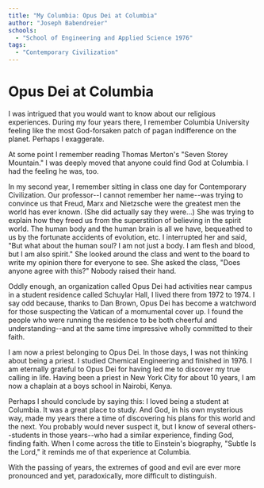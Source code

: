 ```yaml
---
title: "My Columbia: Opus Dei at Columbia"
author: "Joseph Babendreier"
schools:
  - "School of Engineering and Applied Science 1976"
tags:
  - "Contemporary Civilization"
---
```


# Opus Dei at Columbia

I was intrigued that you would want to know about our religious experiences. During my four years there, I remember Columbia University feeling like the most God-forsaken patch of pagan indifference on the planet. Perhaps I exaggerate.

At some point I remember reading Thomas Merton's "Seven Storey Mountain." I was deeply moved that anyone could find God at Columbia. I had the feeling he was, too.

In my second year, I remember sitting in class one day for Contemporary Civilization. Our professor--I cannot remember her name--was trying to convince us that Freud, Marx and Nietzsche were the greatest men the world has ever known. (She did actually say they were...) She was trying to explain how they freed us from the superstition of believing in the spirit world. The human body and the human brain is all we have, bequeathed to us by the fortunate accidents of evolution, etc. I interrupted her and said, "But what about the human soul? I am not just a body. I am flesh and blood, but I am also spirit." She looked around the class and went to the board to write my opinion there for everyone to see. She asked the class, "Does anyone agree with this?" Nobody raised their hand.

Oddly enough, an organization called Opus Dei had activities near campus in a student residence called Schuylar Hall, I lived there from 1972 to 1974. I say odd because, thanks to Dan Brown, Opus Dei has become a watchword for those suspecting the Vatican of a momumental cover up. I found the people who were running the residence to be both cheerful and understanding--and at the same time impressive wholly committed to their faith.

I am now a priest belonging to Opus Dei. In those days, I was not thinking about being a priest. I studied Chemical Engineering and finished in 1976. I am eternally grateful to Opus Dei for having led me to discover my true calling in life. Having been a priest in New York City for about 10 years, I am now a chaplain at a boys school in Nairobi, Kenya.

Perhaps I should conclude by saying this: I loved being a student at Columbia. It was a great place to study. And God, in his own mysterious way, made my years there a time of discovering his plans for this world and the next. You probably would never suspect it, but I know of several others--students in those years--who had a similar experience, finding God, finding faith. When I come across the title to Einstein's biography, "Subtle Is the Lord," it reminds me of that experience at Columbia.

With the passing of years, the extremes of good and evil are ever more pronounced and yet, paradoxically, more difficult to distinguish.
